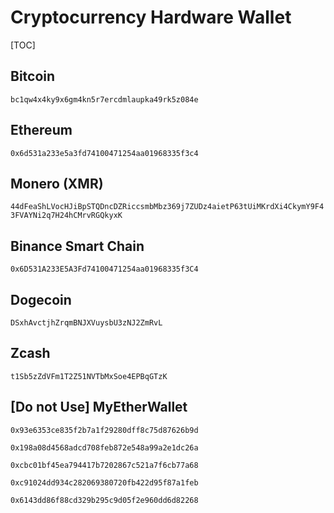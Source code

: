 # Cryptocurrency Hardware Wallet

[TOC]


## Bitcoin

`bc1qw4x4ky9x6gm4kn5r7ercdmlaupka49rk5z084e`

## Ethereum

`0x6d531a233e5a3fd74100471254aa01968335f3c4`


## Monero (XMR)

`44dFeaShLVocHJiBpSTQDncDZRiccsmbMbz369j7ZUDz4aietP63tUiMKrdXi4CkymY9F43FVAYNi2q7H24hCMrvRGQkyxK`


## Binance Smart Chain

`0x6D531A233E5A3Fd74100471254aa01968335f3C4`

## Dogecoin

`DSxhAvctjhZrqmBNJXVuysbU3zNJ2ZmRvL`

## Zcash

`t1Sb5zZdVFm1T2Z51NVTbMxSoe4EPBqGTzK`

## [Do not Use] MyEtherWallet

`0x93e6353ce835f2b7a1f29280dff8c75d87626b9d`

`0x198a08d4568adcd708feb872e548a99a2e1dc26a`

`0xcbc01bf45ea794417b7202867c521a7f6cb77a68`

`0xc91024dd934c282069380720fb422d95f87a1feb`

`0x6143dd86f88cd329b295c9d05f2e960dd6d82268`
